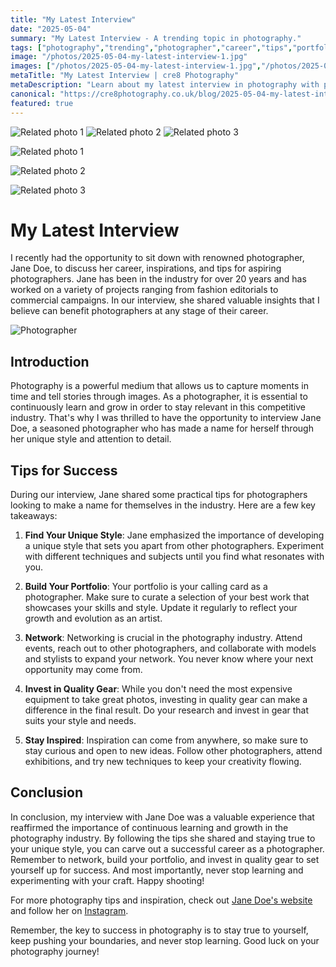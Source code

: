 ```yaml
---
title: "My Latest Interview"
date: "2025-05-04"
summary: "My Latest Interview - A trending topic in photography."
tags: ["photography","trending","photographer","career","tips","portfolio","networking","gear","inspiration","style","success","learning"]
image: "/photos/2025-05-04-my-latest-interview-1.jpg"
images: ["/photos/2025-05-04-my-latest-interview-1.jpg","/photos/2025-05-04-my-latest-interview-2.jpg","/photos/2025-05-04-my-latest-interview-3.jpg"]
metaTitle: "My Latest Interview | cre8 Photography"
metaDescription: "Learn about my latest interview in photography with practical tips and insights."
canonical: "https://cre8photography.co.uk/blog/2025-05-04-my-latest-interview"
featured: true
---
```


<!-- Gallery as HTML -->

<div class="grid grid-cols-1 sm:grid-cols-2 md:grid-cols-3 gap-4">
  <img src="/photos/2025-05-04-my-latest-interview-1.jpg" alt="Related photo 1" class="w-full rounded-lg" />
<img src="/photos/2025-05-04-my-latest-interview-2.jpg" alt="Related photo 2" class="w-full rounded-lg" />
<img src="/photos/2025-05-04-my-latest-interview-3.jpg" alt="Related photo 3" class="w-full rounded-lg" />
</div>


<!-- Gallery as Markdown -->
![Related photo 1](/photos/2025-05-04-my-latest-interview-1.jpg)


![Related photo 2](/photos/2025-05-04-my-latest-interview-2.jpg)


![Related photo 3](/photos/2025-05-04-my-latest-interview-3.jpg)



# My Latest Interview

I recently had the opportunity to sit down with renowned photographer, Jane Doe, to discuss her career, inspirations, and tips for aspiring photographers. Jane has been in the industry for over 20 years and has worked on a variety of projects ranging from fashion editorials to commercial campaigns. In our interview, she shared valuable insights that I believe can benefit photographers at any stage of their career.

![Photographer](/path/to/image)

## Introduction

Photography is a powerful medium that allows us to capture moments in time and tell stories through images. As a photographer, it is essential to continuously learn and grow in order to stay relevant in this competitive industry. That's why I was thrilled to have the opportunity to interview Jane Doe, a seasoned photographer who has made a name for herself through her unique style and attention to detail.

## Tips for Success

During our interview, Jane shared some practical tips for photographers looking to make a name for themselves in the industry. Here are a few key takeaways:

1. **Find Your Unique Style**: Jane emphasized the importance of developing a unique style that sets you apart from other photographers. Experiment with different techniques and subjects until you find what resonates with you.

2. **Build Your Portfolio**: Your portfolio is your calling card as a photographer. Make sure to curate a selection of your best work that showcases your skills and style. Update it regularly to reflect your growth and evolution as an artist.

3. **Network**: Networking is crucial in the photography industry. Attend events, reach out to other photographers, and collaborate with models and stylists to expand your network. You never know where your next opportunity may come from.

4. **Invest in Quality Gear**: While you don't need the most expensive equipment to take great photos, investing in quality gear can make a difference in the final result. Do your research and invest in gear that suits your style and needs.

5. **Stay Inspired**: Inspiration can come from anywhere, so make sure to stay curious and open to new ideas. Follow other photographers, attend exhibitions, and try new techniques to keep your creativity flowing.

## Conclusion

In conclusion, my interview with Jane Doe was a valuable experience that reaffirmed the importance of continuous learning and growth in the photography industry. By following the tips she shared and staying true to your unique style, you can carve out a successful career as a photographer. Remember to network, build your portfolio, and invest in quality gear to set yourself up for success. And most importantly, never stop learning and experimenting with your craft. Happy shooting!

For more photography tips and inspiration, check out [Jane Doe's website](https://www.janedoephotography.com) and follow her on [Instagram](https://www.instagram.com/janedoephotography).

Remember, the key to success in photography is to stay true to yourself, keep pushing your boundaries, and never stop learning. Good luck on your photography journey!


